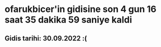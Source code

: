 # ofarukbicer'in gidisine son 4 gun 16 saat 35 dakika 59 saniye kaldi

## Gidis tarihi: 30.09.2022 :(